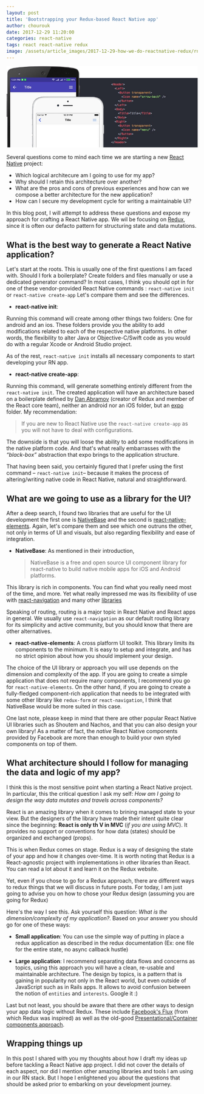 ```yaml
---
layout: post
title: 'Bootstrapping your Redux-based React Native app'
author: chourouk
date: 2017-12-29 11:20:00
categories: react-native
tags: react react-native redux
image: /assets/article_images/2017-12-29-how-we-do-reactnative-redux/rn-nativebase.jpg
---
```


![Bootstrapping your Redux-based React Native app](/assets/article_images/2017-12-29-how-we-do-reactnative-redux/rn-nativebase.jpg)

Several questions come to mind each time we are starting a new [React Native](https://facebook.github.io/react-native/) project:

- Which logical architecure am I going to use for my app?
- Why should I retain this architecture over another?
- What are the pros and cons of previous experiences and how can we compose a better architecture for the new application?
- How can I secure my development cycle for writing a maintainable UI?

In this blog post, I will attempt to address these questions and expose my approach for crafting a React Native app. We wil be focusing on [Redux](https://redux.js.org/), since it is often our defacto pattern for structuring state and data mutations.

## What is the best way to generate a React Native application?

Let's start at the roots. This is usually one of the first questions I am faced with. Should I fork a boilerplate? Create folders and files manually or use a dedicated generator command?
In most cases, I think you should opt in for one of these vendor-provided React Native commands : `react-native init` or `react-native create-app`
Let's compare them and see the differences.

- **react-native init**:

Running this command will create among other things two folders: One for android and an ios. These folders provide you the ability to add modifications related to each of the respective native platforms. In other words, the flexibility to alter Java or Objective-C/Swift code as you would do with a regular Xcode or Android Studio project.

As of the rest, `react-native init` installs all necessary components to start developing your RN app.

- **react-native create-app**:

Running this command, will generate something entirely different from the `react-native init`.
The created application will have an architecture based on a boilerplate defined by [Dan Abramov](https://medium.com/@dan_abramov) (creator of Redux and member of the React core team), neither an android nor an iOS folder, but an [expo](https://expo.io/) folder. My recommendation:

> If you are new to React Native use the `react-native create-app` as you will not have to deal with configurations.

The downside is that you will loose the ability to add some modifications in the native platform code. And that's what really embarrasses with the _“black-box”_ abstraction that expo brings to the application structure.

That having been said, you certainly figured that I prefer using the first command – `react-native init`– because it makes the process of altering/writing native code in React Native, natural and straightforward.

## What are we going to use as a library for the UI?

After a deep search, I found two libraries that are useful for the UI development the first one is [NativeBase](https://docs.nativebase.io/#Introduction) and the second is [react-native-elements](https://react-native-training.github.io/react-native-elements/).
Again, let's compare them and see which one outruns the other, not only in terms of UI and visuals, but also regarding flexibility and ease of integration.

- **NativeBase**: As mentioned in their introduction,
  > NativeBase is a free and open source UI component library for react-native to build native mobile apps for iOS and Android platforms.

This library is rich in components. You can find what you really need most of the time, and more. Yet what really impressed me was its flexibility of use with [react-navigation](https://github.com/react-navigation/react-navigation) and many other [libraries](https://docs.nativebase.io/docs/examples/Examples.html)

Speaking of routing, routing is a major topic in React Native and React apps in general. We usually use `react-navigation` as our default routing library for its simplicity and active community, but you should know that there are other alternatives.

- **react-native-elements**: A cross platform UI toolkit. This library limits its components to the minimum. It is easy to setup and integrate, and has no strict opinion about how you should implement your design.

The choice of the UI library or approach you will use depends on the dimension and complexity of the app. If you are going to create a simple application that does not require many components, I recommend you go for `react-native-elements`. On the other hand, if you are going to create a fully-fledged component-rich application that needs to be integrated with some other library like `redux-form` or `react-navigation`, I think that NativeBase would be more suited in this case.

One last note, please keep in mind that there are other popular React Native UI libraries such as Shoutem and Nachos, and that you can also design your own library! As a matter of fact, the _native_ React Native components provided by Facebook are more than enough to build your own styled components on top of them.

## What architecture should I follow for managing the data and logic of my app?

I think this is the most sensitive point when starting a React Native project.
In particular, this the critical question I ask my self: _How am I going to design the way data mutates and travels across components?_

React is an amazing library when it comes to brining managed state to your view. But the designers of the library have made their intent quite clear since the beginning: **React is only th V in MVC** (_if you are using MVC_). It provides no support or conventions for how data (states) should be organized and exchanged (props).

This is when Redux comes on stage. Redux is a way of designing the state of your app and how it changes over-time. It is worth noting that Redux is a React-agnostic project with implementations in other libraries than React. You can read a lot about it and learn it on the Redux website.

Yet, even if you chose to go for a Redux approach, there are different ways to redux things that we will discuss in future posts. For today, I am just going to advise you on how to chose your Redux design (assuming you are going for Redux)

Here's the way I see this. Ask yourself this question:
_What is the dimension/complexity of my application?_.
Based on your answer you should go for one of these ways:

- **Small application**: You can use the simple way of putting in place a redux application as described in the redux documentation (Ex: one file for the entire state, no async callback hustle)

- **Large application**: I recommend separating data flows and concerns as topics, using this approach you will have a clean, re-usable and maintainable architecture. The design by topics, is a pattern that is gaining in popularity not only in the React world, but even outside of JavaScript such as in Rails apps. It allows to avoid confusion between the notion of `entities` and `interests`. Google it :)

Last but not least, you should be aware that there are other ways to design your app data logic without Redux. These include [Facebook's Flux](https://facebook.github.io/flux/) (from which Redux was inspired) as well as the old-good [Presentational/Container components approach](https://medium.com/@dan_abramov/smart-and-dumb-components-7ca2f9a7c7d0).

## Wrapping things up

In this post I shared with you my thoughts about how I draft my ideas up before tackling a React Native app project. I did not cover the details of each aspect, nor did I mention other amazing libraries and tools I am using in our RN stack. But I hope I enlightened you about the questions that should be asked prior to embarking on your development journey.
